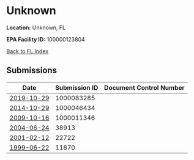 # Unknown

**Location:** Unknown, FL

**EPA Facility ID:** 100000123804

[Back to FL Index](../../index.md)

## Submissions

| Date | Submission ID | Document Control Number |
|------|--------------|-------------------------|
| [2019-10-29](submissions/1000083285.md) | 1000083285 |  |
| [2014-10-29](submissions/1000046434.md) | 1000046434 |  |
| [2009-10-16](submissions/1000011346.md) | 1000011346 |  |
| [2004-06-24](submissions/38913.md) | 38913 |  |
| [2001-02-12](submissions/22722.md) | 22722 |  |
| [1999-06-22](submissions/11670.md) | 11670 |  |
